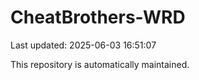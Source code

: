 # CheatBrothers-WRD

Last updated: 2025-06-03 16:51:07

This repository is automatically maintained.
